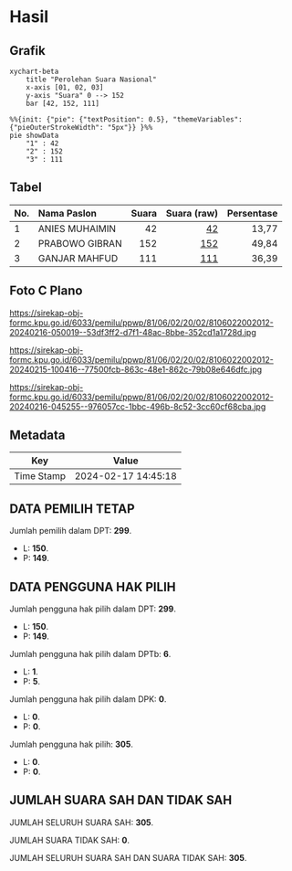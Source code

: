 # Hasil

## Grafik

```mermaid
xychart-beta
    title "Perolehan Suara Nasional"
    x-axis [01, 02, 03]
    y-axis "Suara" 0 --> 152
    bar [42, 152, 111]
```

```mermaid
%%{init: {"pie": {"textPosition": 0.5}, "themeVariables": {"pieOuterStrokeWidth": "5px"}} }%%
pie showData
    "1" : 42
    "2" : 152
    "3" : 111
```

## Tabel

| No. | Nama Paslon    | Suara | Suara (raw) | Persentase |
|:--- |:-------------- | -----:| -----------:| ----------:|
| 1   | ANIES MUHAIMIN | 42    | [42][p-1]   | 13,77      |
| 2   | PRABOWO GIBRAN | 152   | [152][p-2]  | 49,84      |
| 3   | GANJAR MAHFUD  | 111   | [111][p-3]  | 36,39      |


[p-1]: https://github.com/gigit-pemilu/pemilu-2024/blob/main/pilpres/hitung-suara/sub/81-maluku/sub/06-seram-bagian-barat/sub/02-seram-barat/sub/2002-kawa/sub/012-tps/sub/paslon-1.txt
[p-2]: https://github.com/gigit-pemilu/pemilu-2024/blob/main/pilpres/hitung-suara/sub/81-maluku/sub/06-seram-bagian-barat/sub/02-seram-barat/sub/2002-kawa/sub/012-tps/sub/paslon-2.txt
[p-3]: https://github.com/gigit-pemilu/pemilu-2024/blob/main/pilpres/hitung-suara/sub/81-maluku/sub/06-seram-bagian-barat/sub/02-seram-barat/sub/2002-kawa/sub/012-tps/sub/paslon-3.txt

## Foto C Plano

https://sirekap-obj-formc.kpu.go.id/6033/pemilu/ppwp/81/06/02/20/02/8106022002012-20240216-050019--53df3ff2-d7f1-48ac-8bbe-352cd1a1728d.jpg

https://sirekap-obj-formc.kpu.go.id/6033/pemilu/ppwp/81/06/02/20/02/8106022002012-20240215-100416--77500fcb-863c-48e1-862c-79b08e646dfc.jpg

https://sirekap-obj-formc.kpu.go.id/6033/pemilu/ppwp/81/06/02/20/02/8106022002012-20240216-045255--976057cc-1bbc-496b-8c52-3cc60cf68cba.jpg


## Metadata

| Key        | Value               |
| ---------- | ------------------- |
| Time Stamp | 2024-02-17 14:45:18 |


## DATA PEMILIH TETAP

Jumlah pemilih dalam DPT: **299**.
 * L: **150**.
 * P: **149**.

## DATA PENGGUNA HAK PILIH

Jumlah pengguna hak pilih dalam DPT: **299**.
 * L: **150**.
 * P: **149**.

Jumlah pengguna hak pilih dalam DPTb: **6**.
 * L: **1**.
 * P: **5**.

Jumlah pengguna hak pilih dalam DPK: **0**.
 * L: **0**.
 * P: **0**.

Jumlah pengguna hak pilih: **305**.
 * L: **0**.
 * P: **0**.

## JUMLAH SUARA SAH DAN TIDAK SAH

JUMLAH SELURUH SUARA SAH: **305**.

JUMLAH SUARA TIDAK SAH: **0**.

JUMLAH SELURUH SUARA SAH DAN SUARA TIDAK SAH: **305**.


